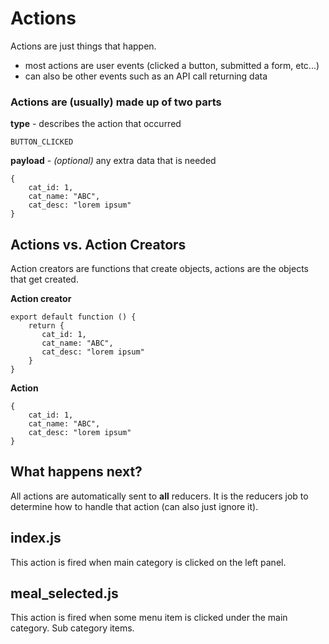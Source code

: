 # Actions

Actions are just things that happen.
- most actions are user events (clicked a button, submitted a form, etc...)
- can also be other events such as an API call returning data

### Actions are (usually) made up of two parts


**type** - describes the action that occurred
```
BUTTON_CLICKED
```


**payload** - *(optional)* any extra data that is needed
```
{
    cat_id: 1,
    cat_name: "ABC",
    cat_desc: "lorem ipsum"
}
```

## Actions vs. Action Creators

Action creators are functions that create objects, actions are the objects that get created.

**Action creator**
```
export default function () {
    return {
       cat_id: 1,
       cat_name: "ABC",
       cat_desc: "lorem ipsum"
    }
}
```

**Action**
```
{
    cat_id: 1,
	cat_name: "ABC",
    cat_desc: "lorem ipsum"
}
```

## What happens next?

All actions are automatically sent to **all** reducers. It is the reducers job to determine how to handle that action
(can also just ignore it).

## index.js 

This action is fired when main category is clicked on the left panel.

## meal_selected.js

This action is fired when some menu item is clicked under the main category. Sub category items. 